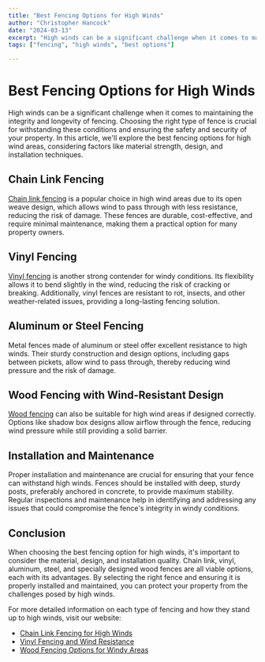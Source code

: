 ```yaml
---
title: "Best Fencing Options for High Winds"
author: "Christopher Hancock"
date: "2024-03-13"
excerpt: "High winds can be a significant challenge when it comes to maintaining the integrity and longevity of fencing. Choosing the right type of fence is crucial for wind resistance."
tags: ["fencing", "high winds", "best options"]

---
```


# Best Fencing Options for High Winds

High winds can be a significant challenge when it comes to maintaining the integrity and longevity of fencing. Choosing the right type of fence is crucial for withstanding these conditions and ensuring the safety and security of your property. In this article, we'll explore the best fencing options for high wind areas, considering factors like material strength, design, and installation techniques.

## Chain Link Fencing

[Chain link fencing](https://greenviewsolutions.net/chainlink-fence) is a popular choice in high wind areas due to its open weave design, which allows wind to pass through with less resistance, reducing the risk of damage. These fences are durable, cost-effective, and require minimal maintenance, making them a practical option for many property owners.

## Vinyl Fencing

[Vinyl fencing](https://greenviewsolutions.net/vinyl-fences) is another strong contender for windy conditions. Its flexibility allows it to bend slightly in the wind, reducing the risk of cracking or breaking. Additionally, vinyl fences are resistant to rot, insects, and other weather-related issues, providing a long-lasting fencing solution.

## Aluminum or Steel Fencing

Metal fences made of aluminum or steel offer excellent resistance to high winds. Their sturdy construction and design options, including gaps between pickets, allow wind to pass through, thereby reducing wind pressure and the risk of damage.

## Wood Fencing with Wind-Resistant Design

[Wood fencing](https://greenviewsolutions.net/wood-fences) can also be suitable for high wind areas if designed correctly. Options like shadow box designs allow airflow through the fence, reducing wind pressure while still providing a solid barrier.

## Installation and Maintenance

Proper installation and maintenance are crucial for ensuring that your fence can withstand high winds. Fences should be installed with deep, sturdy posts, preferably anchored in concrete, to provide maximum stability. Regular inspections and maintenance help in identifying and addressing any issues that could compromise the fence's integrity in windy conditions.

## Conclusion

When choosing the best fencing option for high winds, it's important to consider the material, design, and installation quality. Chain link, vinyl, aluminum, steel, and specially designed wood fences are all viable options, each with its advantages. By selecting the right fence and ensuring it is properly installed and maintained, you can protect your property from the challenges posed by high winds.

For more detailed information on each type of fencing and how they stand up to high winds, visit our website:

- [Chain Link Fencing for High Winds](https://greenviewsolutions.net/chainlink-fence)
- [Vinyl Fencing and Wind Resistance](https://greenviewsolutions.net/vinyl-fences)
- [Wood Fencing Options for Windy Areas](https://greenviewsolutions.net/wood-fences)
